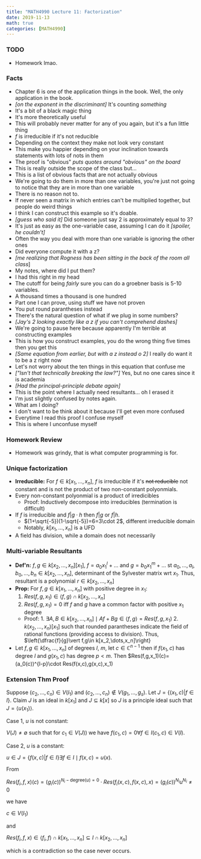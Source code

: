```yaml
---
title: "MATH4990 Lecture 11: Factorization"
date: 2019-11-13
math: true
categories: [MATH4990]
---
```


### TODO

- Homework lmao.

### Facts

- Chapter 6 is one of the application things in the book. Well, the only application in the book. 
- *[on the exponent in the discriminant]* It's counting *something*
- It's a bit of a black magic thing
- It's more theoretically useful
- This will probably never matter for any of you again, but it's a fun little thing
- $f$ is irreducible if it's not reducible
- Depending on the context they make not look very constant
- This make you happier depending on your inclination towards statements with lots of nots in them
- The proof is "obvious" *puts quotes around "obvious" on the board*
- This is really outside the scope of the class but...
- This is a list of obvious facts that are not actually obvious
- We're going to do them in more than one variables, you're just not going to notice that they are in more than one variable
- There is no reason not to.
- If never seen a matrix in which entries can't be multiplied together, but people do weird things
- I think I can construct this example so it's doable.
- *[guess who said it]* Did someone just say 2 is approximately equal to 3?
- It's just as easy as the one-variable case, assuming I can do it *[spoiler, he couldn't]*
- Often the way you deal with more than one variable is ignoring the other ones
- Did everyone compute it with a z?
- *[me realizing that Rogness has been sitting in the back of the room all class*]
- My notes, where did I put them?
- I had this right in my head
- The cutoff for being *fairly* sure you can do a groebner basis is 5-10 variables.
- A thousand times a thousand is one hundred
- Part one I can prove, using stuff we have not proven
- You put round parantheses instead
- There's the natural question of what if we plug in some numbers?
- *[Jay's 2 looking exactly like a z if you can't comprehend dashes]*
- We're going to pause here because apparently I'm terrible at constructing examples
- This is how you construct examples, you do the wrong thing five times then you get this
- *[Same equation from earlier, but with a z instead o 2]* I really do want it to be a z right now
- Let's not worry about the ten things in this equation that confuse me
- *["Isn't that technically breaking the law?"]* Yes, but no one cares since it is academia
- *[Had the principal-principle debate again]*
- This is the point where I actually need resultants... oh I erased it
-  I'm just slightly confused by notes again.
- What am I doing?
- I don't want to be think about it because I'll get even more confused
- Everytime I read this proof I confuse myself
- This is where I unconfuse myself

### Homework Review

- Homework was grindy, that is what computer programming is for.

### Unique factorization

- **Irreducible:** For $f\in k[x_1,\dots,x_n]$, $f$ is irreducible if it's ~~not reducible~~ not constant and is not the product of two non-constant polyonmials.
- Every non-constant polyonmial is a product of irredicibles
    - Proof: Inductively decompose into irreducibles (termination is difficult)
- If $f$ is irreducible and $f\vert g\cdot h$ then $f\vert g$ or $f\vert h$.
    - $(1+\sqrt{-5})(1-\sqrt{-5})=6=3\cdot 2$, different irreducible domain
    - Notably, $k[x_1,\dots,x_n]$ is a UFD 
- A field has division, while a domain does not necessarily

### Multi-variable Resultants

- **Def'n:**  $f,g\in k[x_2,\dots,x_n][x_1]$, $f=a_0x_1^l+\dots$ and $g=b_0x_1^m+\dots$ st $a_0,\dots,a_l,b_0,\dots,b_n\in k[x_2,\dots,x_n]$, determinant of the Sylvester matrix wrt $x_1$. Thus, resultant is a polynomial $r\in k[x_2,\dots,x_n]$ 
- **Prop:** For $f,g\in k[x_1,\dots,x_n]$ with positive degree in $x_1$:
    1. $Res(f,g,x_1)\in\langle f,g \rangle \cap k[x_2,\dots,x_n]$
    2. $Res(f,g,x_1)=0$ iff $f$ and $g$ have a common factor with positive $x_1$ degree
    - Proof: 1. $\exists A,B \in k[x_2,\dots,x_n]\mid Af+Bg\in \langle f, g\rangle=Res(f,g,x_1)$ 2. $k(x_2,\dots,x_n)[x_1]$ such that rounded parantheses indicate the field of rational functions (providing access to division). Thus, $\left\{\dfrac{f}{g}\vert f,g\in k[x_2,\dots,x_n]\right\}
- Let $f,g\in k[x_1,\dots,x_n]$ of degrees $l$, $m$, let $c\in\mathbb{C}^{n-1}$ then if $f(x_1,c)$ has degree $l$ and $g(x_1,c)$ has degree $p< m$. Then $Res(f,g,x_1)(c)=(a_0(c))^{l-p}\cdot Res(f(x,c),g(x,c),x_1)

### Extension Thm Proof

Suppose $(c_2,\dots,c_n)\in V(I_1)$ and $(c_2,\dots,c_n)\notin V(g_1,\dots,g_s).$ Let $J=\left\{(x_1,c)\vert f\in I\right\}.$ Claim $J$ is an ideal in $k[x_1]$ and $J\subseteq k[x]$ so $J$ is a principle ideal such that $J=\langle u(x_1) \rangle.$ 

Case 1, $u$ is not constant:

$V(J)\neq\emptyset$ such that for $c_1\in V(J))$ we have $f(c_1,c)=0\forall f \in I (c_1,c)\in V(I).$

Case 2, $u$ is a constant:

$u\in J=\left\{ f(x,c)\vert f\in I\right\}\exists f\in I\mid f(x,c)=u(x).$

From 

$Res(f_i,f,x)(c)=(g_i(c))^{N_i-\text{degree}(u)=0}\cdot Res(f_i(x,c),f(x,c),x)=(g_i(c))^{N_i}u^{N_i}\neq 0$

we have

$c\in V(I_1)$ 

and

$Res(f_i,f,x)\in \langle f_i,f\rangle\cap k[x_1,\dots,x_n]\subseteq I \cap k[x_2,\dots,x_n]$

which is a contradiction so the case never occurs.